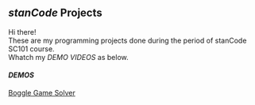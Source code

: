 ## *stanCode* Projects 
Hi there!\
These are my programming projects done during the period of stanCode SC101 course.\
Whatch my *DEMO VIDEOS* as below.

#### *DEMOS*
[Boggle Game Solver](https://drive.google.com/file/d/1y3Mi3RNpH-a5lXaZVvDFWRkMl6iIQafA/view?usp=share_link)

